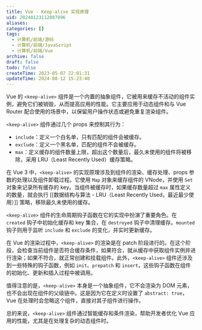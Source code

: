 ```yaml
---
title: Vue - Keep-alive 实现原理
uid: 20240123112807096
aliases:
categories: []
tags:
  - 计算机/前端/源码
  - 计算机/前端/JavaScript
  - 计算机/前端/Vue
archive: false
draft: false
todo: false
createTime: 2023-05-07 22:01:31
updateTime: 2024-08-12 15:23:40
---
```


Vue 的 `<keep-alive>` 组件是一个内置的抽象组件，它被用来缓存不活动的组件实例，避免它们被销毁，从而提高应用的性能。它主要应用于动态组件和与 Vue Router 配合使用的场景中，以保留用户操作状态或避免重复渲染组件。

`<keep-alive>` 组件通过几个 props 来控制其行为：

- `include`：定义一个白名单，只有匹配的组件会被缓存。
- `exclude`：定义一个黑名单，匹配的组件不会被缓存。
- `max`：定义缓存的组件数量上限，超出这个数量后，最久未使用的组件将被移除，采用 LRU（Least Recently Used）缓存策略。

在 Vue 3 中，`<keep-alive>` 的实现原理涉及到组件的渲染、缓存处理、props 参数的处理以及组件卸载过程。它使用 `Map` 对象来缓存组件的 VNode，并使用 `Set` 对象来记录所有缓存的 key。当组件被缓存时，如果缓存数量超过 `max` 属性定义的数量，就会执行 [[数据结构与算法 - LRU（Least Recently Used，最近最少使用）]] 策略，移除最久未使用的缓存。

`<keep-alive>` 组件的生命周期钩子函数在它的实现中扮演了重要角色。在 `created` 钩子中初始化缓存和 key 集合，在 `destroyed` 钩子中清理缓存。`mounted` 钩子则用于监听 `include` 和 `exclude` 的变化，并实时更新缓存。

在 Vue 的渲染过程中，`<keep-alive>` 的渲染是在 patch 阶段进行的。在这个阶段，会检查当前组件是否符合缓存条件，如果符合，就从缓存中获取组件实例并进行渲染；如果不符合，就正常创建和挂载组件。此外，`<keep-alive>` 组件还涉及到一些特殊的钩子函数，例如 `init`、`prepatch` 和 `insert`，这些钩子函数在组件的初始化、更新和插入过程中被调用。

值得注意的是，`<keep-alive>` 本身是一个抽象组件，它不会渲染为 DOM 元素，也不会出现在组件的父级链中。这是因为它在定义时设置了 `abstract: true`，Vue 在处理时会忽略这个组件，直接对其子组件进行操作。

总的来说，`<keep-alive>` 组件通过智能缓存和条件渲染，帮助开发者优化 Vue 应用的性能，尤其是在处理复杂的动态组件时。

